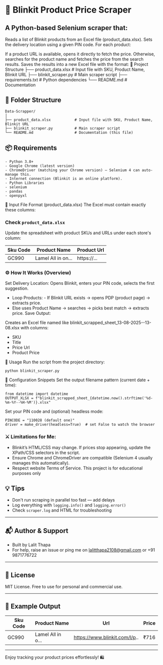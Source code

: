 # 🛒 Blinkit Product Price Scraper
A Python-based Selenium scraper that:
---

Reads a list of Blinkit products from an Excel file (product_data.xlsx).
Sets the delivery location using a given PIN code.
For each product:

If a product URL is available, opens it directly to fetch the price.
Otherwise, searches for the product name and fetches the price from the search results.
Saves the results into a new Excel file with the format:
📂 Project Structure
├── product_data.xlsx # Input file with SKU, Product Name, Blinkit URL
├── blinkit_scraper.py # Main scraper script
├── requirements.txt # Python dependencies
└── README.md # Documentation

## 📁 Folder Structure

```
Data-Scrapper/
│
├── product_data.xlsx           # Input file with SKU, Product Name, Blinkit URL
├── blinkit_scraper.py          # Main scraper script
└── README.md                   # Documentation (this file)
```

📦 Requirements
---
    - Python 3.8+
    - Google Chrome (latest version)
    - ChromeDriver (matching your Chrome version) — Selenium 4 can auto-manage this.
    - Internet connection (Blinkit is an online platform).
    - Python Libraries
    - selenium
    - pandas
    - openpyxl



📑 Input File Format (product_data.xlsx) The Excel must contain exactly these columns:

### Check `product_data.xlsx`
Update the spreadsheet with product SKUs and URLs under each store's column:

| Sku Code | Product Name  | Product Url |
|----------|------------|-------------|
| GC990    | Lamel All in on...| https://... |


### ⚙ How It Works (Overview)
Set Delivery Location: Opens Blinkit, enters your PIN code, selects the first suggestion.
- Loop Products: - If Blinkit URL exists → opens PDP (product page) → extracts price.
- Else uses Product Name → searches → picks best match → extracts price. Save Output: 

Creates an Excel file named like blinkit_scrapped_sheet_13-08-2025--13-08.xlsx with columns:

- SKU
- Title
- Price Url
- Product Price

🚀 Usage Run the script from the project directory:

```
python blinkit_scraper.py
```
📝 Configuration Snippets
Set the output filename pattern (current date + time):


   ```
   from datetime import datetime
   OUTPUT_XLSX = f"blinkit_scrapped_sheet_{datetime.now().strftime('%d-%m-%Y--%H-%M')}.xlsx"
   ```
Set your PIN code and (optional) headless mode:


```
PINCODE = "110028 (default one)"
driver = make_driver(headless=True)  # set False to watch the browser

```
### ⚔️ Limitations for Me:
 - Blinkit’s HTML/CSS may change. If prices stop appearing, update the XPath/CSS selectors in the script.
 - Ensure Chrome and ChromeDriver are compatible (Selenium 4 usually manages this automatically).
 - Respect website Terms of Service. This project is for educational purposes only


 
## 💡 Tips

- Don't run scraping in parallel too fast — add delays
- Log everything with `logging.info()` and `logging.error()`
- Check `scraper.log` and HTML for troubleshooting

---

## 📬 Author & Support

- Built by Lalit Thapa
- For help, raise an issue or ping me on lalitthapa2108@gmail.com or +91 9871776722

---

## 📜 License
MIT License. Free to use for personal and commercial use.

---

## 📌 Example Output

| Sku Code | Product Name | Url | Price  |
|----------|------------|-------------|-------------|
| GC990    | Lamel All in o...      | https://www.blinkit.com/l/p..        | ₹716    |

---

Enjoy tracking your product prices effortlessly! 🛍️
